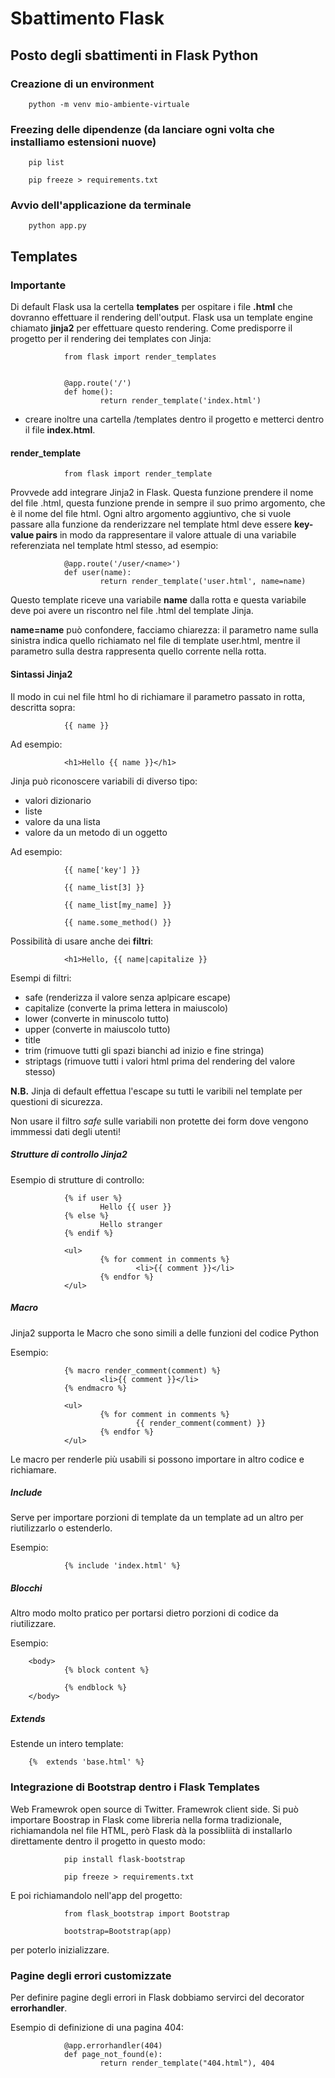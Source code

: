 # Sbattimento Flask

## Posto degli sbattimenti in Flask Python

### Creazione di un environment

        python -m venv mio-ambiente-virtuale

### Freezing delle dipendenze (da lanciare ogni volta che installiamo estensioni nuove)

        pip list

        pip freeze > requirements.txt

### Avvio dell'applicazione da terminale

        python app.py

## Templates

### Importante

Di default Flask usa la certella **templates** per ospitare i file **.html** che dovranno effettuare il rendering dell'output. Flask usa un template engine chiamato **jinja2** per effettuare questo rendering. Come predisporre il progetto per il rendering dei templates con Jinja:

                from flask import render_templates


                @app.route('/')
                def home():
                        return render_template('index.html')

- creare inoltre una cartella /templates dentro il progetto e metterci dentro il file **index.html**.

#### render_template

                from flask import render_template

Provvede add integrare Jinja2 in Flask. Questa funzione prendere il nome del file .html, questa funzione prende in sempre il suo primo argomento, che è il nome del file html. Ogni altro argomento aggiuntivo, che si vuole passare alla funzione da renderizzare nel template html deve essere **key-value pairs** in modo da rappresentare il valore attuale di una variabile referenziata nel template html stesso, ad esempio:

                @app.route('/user/<name>')
                def user(name):
                        return render_template('user.html', name=name)

Questo template riceve una variabile **name** dalla rotta e questa variabile deve poi avere un riscontro nel file .html del template Jinja.

**name=name** può confondere, facciamo chiarezza: il parametro name sulla sinistra indica quello richiamato nel file di template user.html, mentre il parametro sulla destra rappresenta quello corrente nella rotta.

#### Sintassi Jinja2

Il modo in cui nel file html ho di richiamare il parametro passato in rotta, descritta sopra:

                {{ name }}

Ad esempio:

                <h1>Hello {{ name }}</h1>

Jinja può riconoscere variabili di diverso tipo:

- valori dizionario
- liste
- valore da una lista
- valore da un metodo di un oggetto

Ad esempio:

                {{ name['key'] }}

                {{ name_list[3] }}

                {{ name_list[my_name] }}

                {{ name.some_method() }}

Possibilità di usare anche dei **filtri**:

                <h1>Hello, {{ name|capitalize }}

Esempi di filtri:

- safe (renderizza il valore senza aplpicare escape)
- capitalize (converte la prima lettera in maiuscolo)
- lower (converte in minuscolo tutto)
- upper (converte in maiuscolo tutto)
- title
- trim (rimuove tutti gli spazi bianchi ad inizio e fine stringa)
- striptags (rimuove tutti i valori html prima del rendering del valore stesso)

**N.B.** Jinja di default effettua l'escape su tutti le varibili nel template per questioni di sicurezza.

Non usare il filtro *safe* sulle variabili non protette dei form dove vengono immmessi dati degli utenti!

##### Strutture di controllo Jinja2

Esempio di strutture di controllo:

                {% if user %}
                        Hello {{ user }}
                {% else %}
                        Hello stranger
                {% endif %}

                <ul>
                        {% for comment in comments %}
                                <li>{{ comment }}</li>
                        {% endfor %}
                </ul>

##### Macro

Jinja2 supporta le Macro che sono simili a delle funzioni del codice Python

Esempio:

                {% macro render_comment(comment) %}
                        <li>{{ comment }}</li>
                {% endmacro %}

                <ul>
                        {% for comment in comments %}
                                {{ render_comment(comment) }}
                        {% endfor %}
                </ul>

Le macro per renderle più usabili si possono importare in altro codice e richiamare.

##### Include

Serve per importare porzioni di template da un template ad un altro per riutilizzarlo o estenderlo.

Esempio:

                {% include 'index.html' %}

##### Blocchi

Altro modo molto pratico per portarsi dietro porzioni di codice da riutilizzare.

Esempio:

        <body>
                {% block content %}

                {% endblock %}
        </body>

##### Extends

Estende un intero template:

        {%  extends 'base.html' %}

### Integrazione di Bootstrap dentro i Flask Templates

Web Framewrok open source di Twitter. Framewrok client side. Si può importare Boostrap in Flask come libreria nella forma tradizionale, richiamandola nel file HTML, però Flask dà la possibliità di installarlo direttamente dentro il progetto in questo modo:

                pip install flask-bootstrap

                pip freeze > requirements.txt

E poi richiamandolo nell'app del progetto:

                from flask_bootstrap import Bootstrap

                bootstrap=Bootstrap(app)

per poterlo inizializzare.

### Pagine degli errori customizzate

Per definire pagine degli errori in Flask dobbiamo servirci del decorator **errorhandler**.

Esempio di definizione di una pagina 404:

                @app.errorhandler(404)
                def page_not_found(e):
                        return render_template("404.html"), 404

